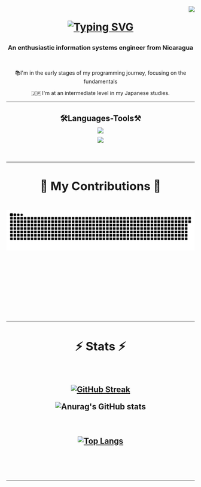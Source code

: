<img align="right" src="https://visitor-badge.laobi.icu/badge?page_id=CamiloJSolis.CamiloJSolis" />

<h1 align="center">
  
<a href="https://git.io/typing-svg"><img src="https://readme-typing-svg.herokuapp.com?font=Noto+Sans+Japanese&pause=1000&background=FFFFFF00&center=true&vCenter=true&width=435&lines=Hi+There!+👋;+こんにちは！+👋;+I'm+Camilo+Solis!+;私はソリス・カミロです！" alt="Typing SVG" /> </a>

<h3 align="center">An enthusiastic information systems engineer from Nicaragua  </h3>

<br/>

<div align="center">
  
  📚I'm in the early stages of my programming journey, focusing on the fundamentals
  
  🇯🇵 I'm at an intermediate level in my Japanese studies.

</div>

<hr/>

<h2 align="center"> 🛠️Languages-Tools⚒️
<br/>
<div align="center">
  <a href="https://skillicons.dev">
    <img src="https://skillicons.dev/icons?i=c,java, py" /><br>
    <img src="https://skillicons.dev/icons?i=qt, mysql,cs" />  
  </a>
</div>

<br/>
<hr/>

<div align="center">
<h2> 🐍 My Contributions 🐍 <h2>

<div align="center">
 
  <img alt="snake eating my contributions" src="https://raw.githubusercontent.com/CamiloJSolis/CamiloJSolis/output/github-contribution-grid-snake.svg" />

  <br/><br/><br/>
</div>

<hr/>

<h2 align="center">⚡ Stats ⚡</h2>
<br>
<div align=center>
    
[![GitHub Streak](https://github-readme-streak-stats.herokuapp.com?user=CamiloJSolis&theme=neon&border=F4F302&stroke=F4F302&fire=E50914&dates=C299D3&ring=F4F302&sideNums=01F1D6&sideLabels=01F1D6&currStreakNum=01E7E7&currStreakLabel=01E7E7)](https://git.io/streak-stats)

![Anurag's GitHub stats](https://github-readme-stats.vercel.app/api?username=CamiloJSOlis&show_icons=true&theme=highcontrast&title_color=01E7E7&border_color=F4F302)
    
  <br/>

[![Top Langs](https://github-readme-stats.vercel.app/api/top-langs/?username=CamiloJSolis&theme=highcontrast&title_color=01E7E7&border_color=F4F302)](https://github.com/anuraghazra/github-readme-stats)

</div>

<br/><br/>
<hr/>


